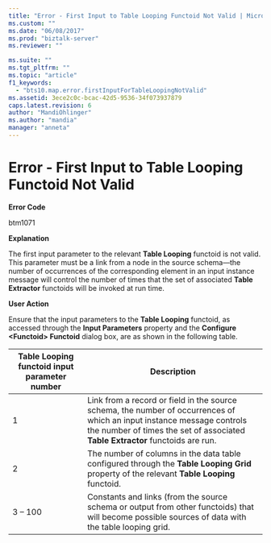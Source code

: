 ```yaml
---
title: "Error - First Input to Table Looping Functoid Not Valid | Microsoft Docs"
ms.custom: ""
ms.date: "06/08/2017"
ms.prod: "biztalk-server"
ms.reviewer: ""

ms.suite: ""
ms.tgt_pltfrm: ""
ms.topic: "article"
f1_keywords: 
  - "bts10.map.error.firstInputForTableLoopingNotValid"
ms.assetid: 3ece2c0c-bcac-42d5-9536-34f073937879
caps.latest.revision: 6
author: "MandiOhlinger"
ms.author: "mandia"
manager: "anneta"
---
```

# Error - First Input to Table Looping Functoid Not Valid
**Error Code**  
  
 btm1071  
  
 **Explanation**  
  
 The first input parameter to the relevant **Table Looping** functoid is not valid. This parameter must be a link from a node in the source schema—the number of occurrences of the corresponding element in an input instance message will control the number of times that the set of associated **Table Extractor** functoids will be invoked at run time.  
  
 **User Action**  
  
 Ensure that the input parameters to the **Table Looping** functoid, as accessed through the **Input Parameters** property and the **Configure \<Functoid> Functoid** dialog box, are as shown in the following table.  
  
|Table Looping functoid input parameter number|Description|  
|---------------------------------------------------|-----------------|  
|1|Link from a record or field in the source schema, the number of occurrences of which an input instance message controls the number of times the set of associated **Table Extractor** functoids are run.|  
|2|The number of columns in the data table configured through the **Table Looping Grid** property of the relevant **Table Looping** functoid.|  
|3 – 100|Constants and links (from the source schema or output from other functoids) that will become possible sources of data with the table looping grid.|